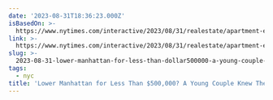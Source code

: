 ```yaml
---
date: '2023-08-31T18:36:23.000Z'
isBasedOn: >-
  https://www.nytimes.com/interactive/2023/08/31/realestate/apartment-east-village-lower-east-side.html
link: >-
  https://www.nytimes.com/interactive/2023/08/31/realestate/apartment-east-village-lower-east-side.html
slug: >-
  2023-08-31-lower-manhattan-for-less-than-dollar500000-a-young-couple-knew-theyd-need-to
tags:
  - nyc
title: 'Lower Manhattan for Less Than $500,000? A Young Couple Knew They’d Need to '
---
```


